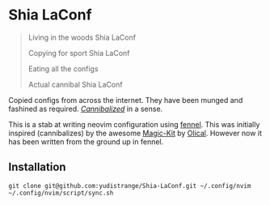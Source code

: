# Shia LaConf
> Living in the woods Shia LaConf
>
> Copying for sport Shia LaConf
>
> Eating all the configs
>
> Actual cannibal Shia LaConf

Copied configs from across the internet. They have been munged and fashined as required.
[_Cannibalized_](https://www.youtube.com/watch?v=o0u4M6vppCI) in a sense.

This is a stab at writing neovim configuration using [fennel](https://fennel-lang.org/). This was initially inspired (cannibalizes) by the awesome [Magic-Kit](https://github.com/Olical/magic-kit) by [Olical](https://github.com/Olical/). However now it has been written from the ground up in fennel.

## Installation
```
git clone git@github.com:yudistrange/Shia-LaConf.git ~/.config/nvim
~/.config/nvim/script/sync.sh
```
